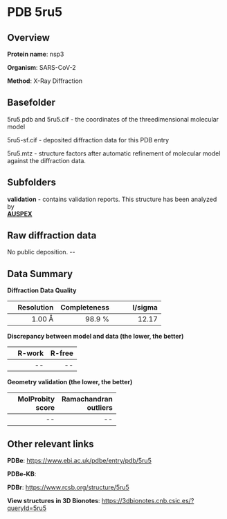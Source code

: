 # PDB 5ru5

## Overview

**Protein name**: nsp3

**Organism**: SARS-CoV-2

**Method**: X-Ray Diffraction



## Basefolder

5ru5.pdb and 5ru5.cif - the coordinates of the threedimensional molecular model

5ru5-sf.cif - deposited diffraction data for this PDB entry

5ru5.mtz - structure factors after automatic refinement of molecular model against the diffraction data.

## Subfolders





**validation** - contains validation reports. This structure has been analyzed by <br>[**AUSPEX**](https://github.com/thorn-lab/coronavirus_structural_task_force/tree/master/pdb/nsp3/SARS-CoV-2/5ru5/validation/auspex)     



## Raw diffraction data

No public deposition. --<br> 

## Data Summary
**Diffraction Data Quality**

|   | Resolution | Completeness| I/sigma |
|---|-------------:|----------------:|--------------:|
|   |1.00 Å|98.9  %|<img width=50/>12.17|

**Discrepancy between model and data (the lower, the better)**

|   | **R-work**| **R-free**   
|---|-------------:|----------------:|           
||--|--|

**Geometry validation (the lower, the better)**

|   |**MolProbity<br>score**| **Ramachandran<br>outliers** 
|---|-------------:|----------------:|
||--|--|

 

 



## Other relevant links 
**PDBe**:  https://www.ebi.ac.uk/pdbe/entry/pdb/5ru5

**PDBe-KB**:  
 
**PDBr**: https://www.rcsb.org/structure/5ru5 

**View structures in 3D Bionotes**: https://3dbionotes.cnb.csic.es/?queryId=5ru5


